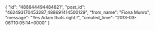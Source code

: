  {
   "id": "488844494484821",
   "post_id": "462493170453287_488691414500129",
   "from_name": "Fiona Munro",
   "message": "Yes Adam thats right !",
   "created_time": "2013-03-06T10:05:14+0000"
 }
